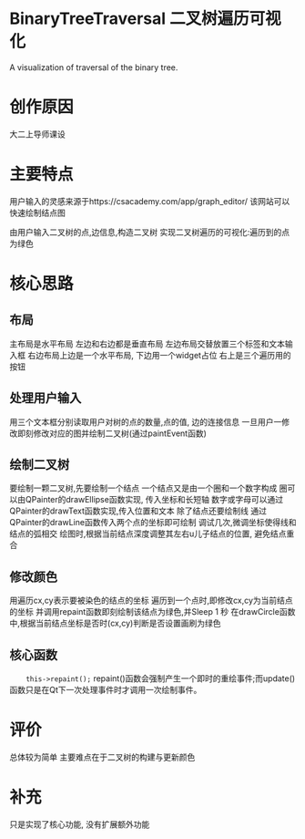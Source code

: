 # BinaryTreeTraversal 二叉树遍历可视化
A visualization of traversal of the binary tree.

# 创作原因
大二上导师课设

# 主要特点
用户输入的灵感来源于https://csacademy.com/app/graph_editor/
该网站可以快速绘制结点图

由用户输入二叉树的点,边信息,构造二叉树
实现二叉树遍历的可视化:遍历到的点为绿色

# 核心思路
## 布局
主布局是水平布局
左边和右边都是垂直布局
左边布局交替放置三个标签和文本输入框
右边布局上边是一个水平布局, 下边用一个widget占位
右上是三个遍历用的按钮
## 处理用户输入
用三个文本框分别读取用户对树的点的数量,点的值, 边的连接信息
一旦用户一修改即刻修改对应的图并绘制二叉树(通过paintEvent函数)
## 绘制二叉树
要绘制一颗二叉树,先要绘制一个结点
一个结点又是由一个圈和一个数字构成
圈可以由QPainter的drawEllipse函数实现, 传入坐标和长短轴
数字或字母可以通过QPainter的drawText函数实现,传入位置和文本
除了结点还要绘制线
通过QPainter的drawLine函数传入两个点的坐标即可绘制
调试几次,微调坐标使得线和结点的弧相交
绘图时,根据当前结点深度调整其左右u儿子结点的位置, 避免结点重合
## 修改颜色
用遍历cx,cy表示要被染色的结点的坐标
遍历到一个点时,即修改cx,cy为当前结点的坐标
并调用repaint函数即刻绘制该结点为绿色,并Sleep 1 秒
在drawCircle函数中,根据当前结点坐标是否时(cx,cy)判断是否设置画刷为绿色

## 核心函数
```    this->repaint();```
repaint()函数会强制产生一个即时的重绘事件;而update()函数只是在Qt下一次处理事件时才调用一次绘制事件。



# 评价
总体较为简单
主要难点在于二叉树的构建与更新颜色


# 补充
只是实现了核心功能, 没有扩展额外功能

